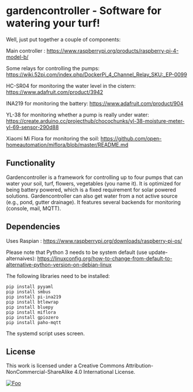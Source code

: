 # gardencontroller - Software for watering your turf!

Well, just put together a couple of components:

Main controller : 
https://www.raspberrypi.org/products/raspberry-pi-4-model-b/

Some relays for controlling the pumps:
https://wiki.52pi.com/index.php/DockerPi_4_Channel_Relay_SKU:_EP-0099

HC-SR04 for monitoring the water level in the cistern:
https://www.adafruit.com/product/3942

INA219 for monitoring the battery:
https://www.adafruit.com/product/904

YL-38 for monitoring whether a pump is really under water:
https://create.arduino.cc/projecthub/chocochunks/yl-38-moisture-meter-yl-69-sensor-290d88

Xiaomi Mi Flora for monitoring the soil:
https://github.com/open-homeautomation/miflora/blob/master/README.md

## Functionality

Gardencontroller is a framework for controlling up to four pumps that can water your soil, turf, flowers, vegetables (you name it). It is optimized for being battery powered, which is a fixed requirement for solar powered solutions. Gardencontroller can also get water from a not active source (e.g., pond, gutter drainage). It features several backends for monitoring (console, mail, MQTT).

## Dependencies

Uses Raspian : https://www.raspberrypi.org/downloads/raspberry-pi-os/

Please note that Python 3 needs to be system default (use update-alternaives):
https://linuxconfig.org/how-to-change-from-default-to-alternative-python-version-on-debian-linux

The following libraries need to be installed:

	pip install pyyaml
	pip install smbus
	pip install pi-ina219
	pip install btlewrap
	pip install bluepy
	pip install miflora
	pip install gpiozero
	pip install paho-mqtt

The systemd script uses screen.

## License

This work is licensed under a Creative Commons Attribution-NonCommercial-ShareAlike 4.0 International License.

[![Foo](https://i.creativecommons.org/l/by-nc-sa/4.0/88x31.png)](http://creativecommons.org/licenses/by-nc-sa/4.0/)
